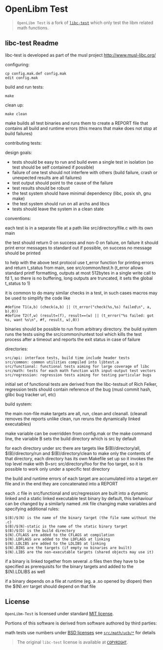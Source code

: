 OpenLibm Test
=============

> `OpenLibm Test` is a fork of [`libc-test`](http://nsz.repo.hu/git/?p=libc-test)
> which only test the libm related math functions.

## libc-test Readme

libc-test is developed as part of the musl project
http://www.musl-libc.org/

configuring:

	cp config.mak.def config.mak
	edit config.mak

build and run tests:

	make

clean up:

	make clean


make builds all test binaries and runs them to create
a REPORT file that contains all build and runtime errors
(this means that make does not stop at build failures)

contributing tests:

design goals:

- tests should be easy to run and build even a single test in isolation
(so test should be self contained if possible)
- failure of one test should not interfere with others
(build failure, crash or unexpected results are all failures)
- test output should point to the cause of the failure
- test results should be robust
- the test system should have minimal dependency
(libc, posix sh, gnu make)
- the test system should run on all archs and libcs
- tests should leave the system in a clean state

conventions:

each test is in a separate file at a path like src/directory/file.c with
its own main

the test should return 0 on success and non-0 on failure, on failure it
should print error messages to standard out if possible, on success no
message should be printed

to help with the above test protocol use t_error function for printing
errors and return t_status from main, see src/common/test.h
(t_error allows standard printf formatting, outputs at most 512bytes
in a single write call to fd 1, so there is no buffering, long outputs
are truncated, it sets the global t_status to 1)

it is common to do many similar checks in a test, in such cases macros
may be used to simplify the code like

	#define T1(a,b) (check(a,b) || (t_error("check(%s,%s) failed\n", a, b),0))
	#define T2(f,w) (result=(f), result==(w) || (t_error("%s failed: got %s, want %s\n", #f, result, w),0))

binaries should be possible to run from arbitrary directory.
the build system runs the tests using the src/common/runtest tool which
kills the test process after a timeout and reports the exit status
in case of failure

directories:

	src/api: interface tests, build time include header tests
	src/common: common utilities compiled into libtest.a
	src/functional: functional tests aiming for large coverage of libc
	src/math: tests for each math function with input-output test vectors
	src/regression: regression tests aiming for testing particular bugs

initial set of functional tests are derived from the libc-testsuit of
Rich Felker, regression tests should contain reference of the bug
(musl commit hash, glibc bug tracker url, etc)

build system:

the main non-file make targets are all, run, clean and cleanall.
(cleanall removes the reports unlike clean, run reruns the dynamically
linked executables)

make variable can be overridden from config.mak or the make command line,
the variable B sets the build directory which is src by default

for each directory under src there are targets like $(B)/directory/all,
$(B)/directory/run and $(B)/directory/clean to make only the contents
of that directory, each directory has its own Makefile set up so it
invokes the top level make with B=src src/directory/foo for the foo
target, so it is possible to work only under a specific test directory

the build and runtime errors of each target are accumulated into a
target.err file and in the end they are concatenated into a REPORT

each .c file in src/functional and src/regression are built into a
dynamic linked and a static linked executable test binary by default,
this behaviour can be changed by a similarly named .mk file changing
make variables and specifying additional rules:

	$(B)/$(N) is the name of the binary target (the file name without the .c)
	$(B)/$(N)-static is the name of the static binary target
	$(B)/$(D) is the build directory
	$(N).CFLAGS are added to the CFLAGS at compilation
	$(N).LDFLAGS are added to the LDFLAGS at linking
	$(N).LDLIBS are added to the LDLIBS at linking
	$(N).BINS are the targets (if empty no binaries are built)
	$(N).LIBS are the non-executable targets (shared objects may use it)

if a binary is linked together from several .o files then they
have to be specified as prerequisits for the binary targets and
added to the $(N).LDLIBS as well

if a binary depends on a file at runtime (eg. a .so opened by dlopen)
then the $(N).err target should depend on that file


## License

`OpenLibm-Test` is licensed under standard [MIT license](LICENSE.MIT).

Portions of this software is derived from software authored by
third parties:

math tests use numbers under [BSD licenses][UCB-BSD]
see [`src/math/ucb/*`][math/ucb] for details

> The original `libc-test` license is available at [`COPYRIGHT`](COPYRIGHT).

[UCB-BSD]: src/math/ucb/LICENSE.BSD
[math/ucb]: src/math/ucb
